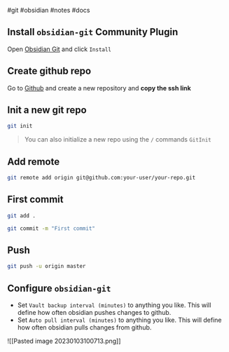 #git #obsidian #notes #docs 

## Install `obsidian-git` Community Plugin

Open [Obsidian Git](obsidian://show-plugin?id=obsidian-git) and click `Install`

## Create github repo

Go to [Github](htttps://github.com) and create a new repository and **copy the ssh link**

## Init a new git repo

```bash
git init
```

> You can also initialize a new repo using the `/`  commands
> `GitInit`

## Add remote

```bash
git remote add origin git@github.com:your-user/your-repo.git
```

## First commit

```bash
git add .
```

```bash
git commit -m "First commit"
```

## Push

```bash
git push -u origin master
```

## Configure `obsidian-git`

- Set `Vault backup interval (minutes)` to anything you like. This will define how often obsidian pushes changes to github.
- Set `Auto pull interval (minutes)` to anything you like. This will define how often obsidian pulls changes from github. 


![[Pasted image 20230103100713.png]]